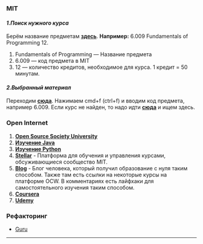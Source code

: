 ### MIT
#### *1.Поиск нужного курса*
Берём название предметам [**здесь**](http://catalog.mit.edu/degree-charts/computer-science-engineering-course-6-3/).
**Например:** 6.009 Fundamentals of Programming 12. 
1. Fundamentals of Programming — Название предмета
2. 6.009 — код предмета в MIT 
3. 12 — количество кредитов, необходимое для курса. 1 кредит = 50 минутам.
#### *2.Выбранный материал*
Переходим [**сюда**](https://ocw.mit.edu/search/?f=Lecture%20Videos&f=Lecture%20Audio&s=department_course_numbers.sort_coursenum). 
Нажимаем cmd+f (ctrl+f) и вводим код предмета, например 6.009. Если курс не найден, то надо идти [**сюда**](https://www.edx.org/school/mitx) и ищем здесь.

### Open Internet
1. [**Open Source Society University**](https://github.com/ossu/computer-science)
2. [**Изучение Java**](https://github.com/ForrestKnight/open-source-cs)
3. [**Изучение Python**](https://github.com/ForrestKnight/open-source-cs-python)
4. [**Stellar**](https://stellar.mit.edu/) - Платформа для обучения и управления курсами, обсуживающиеся сообщество MIT.
5. [**Blog**](https://www.scotthyoung.com/blog/myprojects/mit-challenge-2/) - Блог человека, который получил образование с нуля таким способом. Также там есть ссылки на некоторые курсы на платформе OCW. В комментариях есть лайфхаки для самостоятельного изучения таким способом.
6. [**Coursera**](https://www.coursera.org/)
7. [**Udemy**](https://www.udemy.com/)
   
### Рефакторинг
- [Guru](https://refactoring.guru/ru)
***